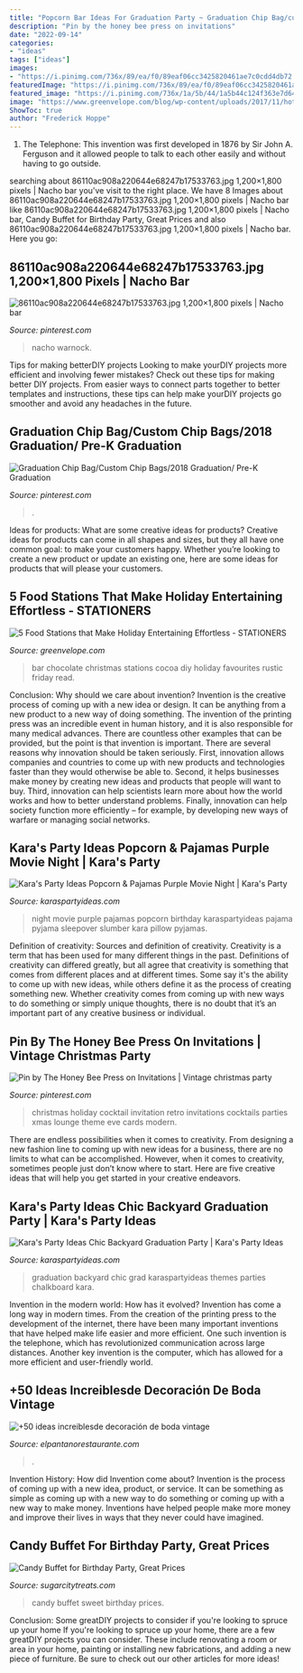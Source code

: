 ```yaml
---
title: "Popcorn Bar Ideas For Graduation Party ~ Graduation Chip Bag/custom Chip Bags/2018 Graduation/ Pre-k Graduation"
description: "Pin by the honey bee press on invitations"
date: "2022-09-14"
categories:
- "ideas"
tags: ["ideas"]
images:
- "https://i.pinimg.com/736x/89/ea/f0/89eaf06cc3425820461ae7c0cdd4db72.jpg"
featuredImage: "https://i.pinimg.com/736x/89/ea/f0/89eaf06cc3425820461ae7c0cdd4db72.jpg"
featured_image: "https://i.pinimg.com/736x/1a/5b/44/1a5b44c124f363e7d6479af4a74ff19c--vintage-holiday-vintage-christmas-party.jpg"
image: "https://www.greenvelope.com/blog/wp-content/uploads/2017/11/hot1.png"
ShowToc: true
author: "Frederick Hoppe"
---
```



1. The Telephone: This invention was first developed in 1876 by Sir John A. Ferguson and it allowed people to talk to each other easily and without having to go outside.

	

		
searching about 86110ac908a220644e68247b17533763.jpg 1,200×1,800 pixels | Nacho bar you've visit to the right place. We have 8 Images about 86110ac908a220644e68247b17533763.jpg 1,200×1,800 pixels | Nacho bar like 86110ac908a220644e68247b17533763.jpg 1,200×1,800 pixels | Nacho bar, Candy Buffet for Birthday Party, Great Prices and also 86110ac908a220644e68247b17533763.jpg 1,200×1,800 pixels | Nacho bar. Here you go:
		
    
## 86110ac908a220644e68247b17533763.jpg 1,200×1,800 Pixels | Nacho Bar

<img loading=lazy src="http://media-cache-ec0.pinimg.com/1200x/86/11/0a/86110ac908a220644e68247b17533763.jpg" onerror="this.onerror=null;this.src='https://tse4.mm.bing.net/th?id=OIP.42nUY-x_JYWPcUbPF9VGXwHaLH&amp;pid=15.1';" alt="86110ac908a220644e68247b17533763.jpg 1,200×1,800 pixels | Nacho bar">

_Source: pinterest.com_

>nacho warnock. 

	

Tips for making betterDIY projects
Looking to make yourDIY projects more efficient and involving fewer mistakes? Check out these tips for making better DIY projects. From easier ways to connect parts together to better templates and instructions, these tips can help make yourDIY projects go smoother and avoid any headaches in the future.

    
## Graduation Chip Bag/Custom Chip Bags/2018 Graduation/ Pre-K Graduation

<img loading=lazy src="https://i.pinimg.com/736x/89/ea/f0/89eaf06cc3425820461ae7c0cdd4db72.jpg" onerror="this.onerror=null;this.src='https://tse2.mm.bing.net/th?id=OIP._KPaCYvBQW4heYLQYaeTlQHaHa&amp;pid=15.1';" alt="Graduation Chip Bag/Custom Chip Bags/2018 Graduation/ Pre-K Graduation">

_Source: pinterest.com_

>. 

	

Ideas for products: What are some creative ideas for products?
Creative ideas for products can come in all shapes and sizes, but they all have one common goal: to make your customers happy. Whether you’re looking to create a new product or update an existing one, here are some ideas for products that will please your customers.

    
## 5 Food Stations That Make Holiday Entertaining Effortless - STATIONERS

<img loading=lazy src="https://www.greenvelope.com/blog/wp-content/uploads/2017/11/hot1.png" onerror="this.onerror=null;this.src='https://tse4.mm.bing.net/th?id=OIP.sfXBr7xLy4HRbpbsEM7DngHaLH&amp;pid=15.1';" alt="5 Food Stations that Make Holiday Entertaining Effortless - STATIONERS">

_Source: greenvelope.com_

>bar chocolate christmas stations cocoa diy holiday favourites rustic friday read. 

	

Conclusion: Why should we care about invention?
Invention is the creative process of coming up with a new idea or design. It can be anything from a new product to a new way of doing something. The invention of the printing press was an incredible event in human history, and it is also responsible for many medical advances. There are countless other examples that can be provided, but the point is that invention is important.
There are several reasons why innovation should be taken seriously. First, innovation allows companies and countries to come up with new products and technologies faster than they would otherwise be able to. Second, it helps businesses make money by creating new ideas and products that people will want to buy. Third, innovation can help scientists learn more about how the world works and how to better understand problems. Finally, innovation can help society function more efficiently – for example, by developing new ways of warfare or managing social networks.

    
## Kara&#039;s Party Ideas Popcorn &amp; Pajamas Purple Movie Night | Kara&#039;s Party

<img loading=lazy src="http://karaspartyideas.com/wp-content/uploads/2016/07/Popcorn-Pajamas-Purple-Movie-Night-via-Karas-Party-Ideas-KarasPartyIdeas.com5_.jpg" onerror="this.onerror=null;this.src='https://tse4.mm.bing.net/th?id=OIP.sbMfRka-XNuMHh2MjCAfpwHaLH&amp;pid=15.1';" alt="Kara&#039;s Party Ideas Popcorn &amp; Pajamas Purple Movie Night | Kara&#039;s Party">

_Source: karaspartyideas.com_

>night movie purple pajamas popcorn birthday karaspartyideas pajama pyjama sleepover slumber kara pillow pyjamas. 

	

Definition of creativity: Sources and definition of creativity.
Creativity is a term that has been used for many different things in the past. Definitions of creativity can differed greatly, but all agree that creativity is something that comes from different places and at different times. Some say it's the ability to come up with new ideas, while others define it as the process of creating something new. Whether creativity comes from coming up with new ways to do something or simply unique thoughts, there is no doubt that it’s an important part of any creative business or individual.

    
## Pin By The Honey Bee Press On Invitations | Vintage Christmas Party

<img loading=lazy src="https://i.pinimg.com/736x/1a/5b/44/1a5b44c124f363e7d6479af4a74ff19c--vintage-holiday-vintage-christmas-party.jpg" onerror="this.onerror=null;this.src='https://tse4.mm.bing.net/th?id=OIP.Qc5B8jouougliFzTzEYOngHaKU&amp;pid=15.1';" alt="Pin by The Honey Bee Press on Invitations | Vintage christmas party">

_Source: pinterest.com_

>christmas holiday cocktail invitation retro invitations cocktails parties xmas lounge theme eve cards modern. 

	

There are endless possibilities when it comes to creativity. From designing a new fashion line to coming up with new ideas for a business, there are no limits to what can be accomplished. However, when it comes to creativity, sometimes people just don’t know where to start. Here are five creative ideas that will help you get started in your creative endeavors.

    
## Kara&#039;s Party Ideas Chic Backyard Graduation Party | Kara&#039;s Party Ideas

<img loading=lazy src="https://karaspartyideas.com/wp-content/uploads/2019/06/Chic-Backyard-Graduation-Party-via-Karas-Party-Ideas-KarasPartyIdeas.com21.jpg" onerror="this.onerror=null;this.src='https://tse2.mm.bing.net/th?id=OIP.3N1AZd9EoJQFIs1cLlYNHAHaLH&amp;pid=15.1';" alt="Kara&#039;s Party Ideas Chic Backyard Graduation Party | Kara&#039;s Party Ideas">

_Source: karaspartyideas.com_

>graduation backyard chic grad karaspartyideas themes parties chalkboard kara. 

	

Invention in the modern world: How has it evolved?
Invention has come a long way in modern times. From the creation of the printing press to the development of the internet, there have been many important inventions that have helped make life easier and more efficient. One such invention is the telephone, which has revolutionized communication across large distances. Another key invention is the computer, which has allowed for a more efficient and user-friendly world.

    
## +50 Ideas Increiblesde Decoración De Boda Vintage

<img loading=lazy src="http://www.elpantanorestaurante.com/blog/wp-content/uploads/2016/09/5fc9c6937fc156fbd3b9b9b18aa459f1.jpg" onerror="this.onerror=null;this.src='https://tse4.mm.bing.net/th?id=OIP.k4KPeOlev-F1E6ITxEnBwwAAAA&amp;pid=15.1';" alt="+50 ideas increiblesde decoración de boda vintage">

_Source: elpantanorestaurante.com_

>. 

	

Invention History: How did Invention come about?
Invention is the process of coming up with a new idea, product, or service. It can be something as simple as coming up with a new way to do something or coming up with a new way to make money. Inventions have helped people make more money and improve their lives in ways that they never could have imagined.

    
## Candy Buffet For Birthday Party, Great Prices

<img loading=lazy src="http://sugarcitytreats.com/wp-content/uploads/2015/06/IMG_1544.jpg" onerror="this.onerror=null;this.src='https://tse2.mm.bing.net/th?id=OIP.E5A-Ttqtk78dUlBdqwRKSgHaLO&amp;pid=15.1';" alt="Candy Buffet for Birthday Party, Great Prices">

_Source: sugarcitytreats.com_

>candy buffet sweet birthday prices. 

	

Conclusion: Some greatDIY projects to consider if you're looking to spruce up your home
If you're looking to spruce up your home, there are a few greatDIY projects you can consider. These include renovating a room or area in your home, painting or installing new fabrications, and adding a new piece of furniture. Be sure to check out our other articles for more ideas!

